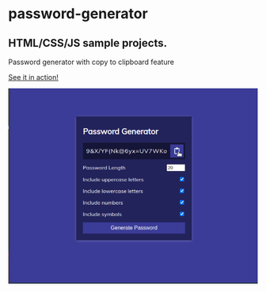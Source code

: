 # password-generator

## HTML/CSS/JS sample projects.

Password generator with copy to clipboard feature

[See it in action!](https://master.dj34i2k9orzk7.amplifyapp.com/)

![alt text](https://github.com/devjpsmith/password-generator/blob/master/screen.gif)
